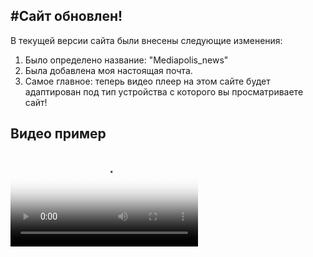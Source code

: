 #Сайт обновлен! 
---
В текущей версии сайта были внесены следующие изменения:
1. Было определено название: "Mediapolis_news" 
2. Была добавлена моя настоящая почта.
3. Самое главное: теперь видео плеер на этом сайте будет адаптирован под тип устройства с которого вы просматриваете сайт!

## Видео пример

<div class="video-container">
    <video controls poster="./preview.jpg">
        <source src="https://disk.yandex.ru/i/yCs-q3xGakHM1w" type="video/mp4">
        Ваш браузер не поддерживает видео.
    </video>
</div> 







